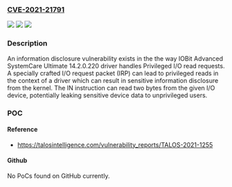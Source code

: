 ### [CVE-2021-21791](https://cve.mitre.org/cgi-bin/cvename.cgi?name=CVE-2021-21791)
![](https://img.shields.io/static/v1?label=Product&message=IOBit&color=blue)
![](https://img.shields.io/static/v1?label=Version&message=n%2Fa&color=blue)
![](https://img.shields.io/static/v1?label=Vulnerability&message=information%20disclosure&color=brighgreen)

### Description

An information disclosure vulnerability exists in the the way IOBit Advanced SystemCare Ultimate 14.2.0.220 driver handles Privileged I/O read requests. A specially crafted I/O request packet (IRP) can lead to privileged reads in the context of a driver which can result in sensitive information disclosure from the kernel. The IN instruction can read two bytes from the given I/O device, potentially leaking sensitive device data to unprivileged users.

### POC

#### Reference
- https://talosintelligence.com/vulnerability_reports/TALOS-2021-1255

#### Github
No PoCs found on GitHub currently.

